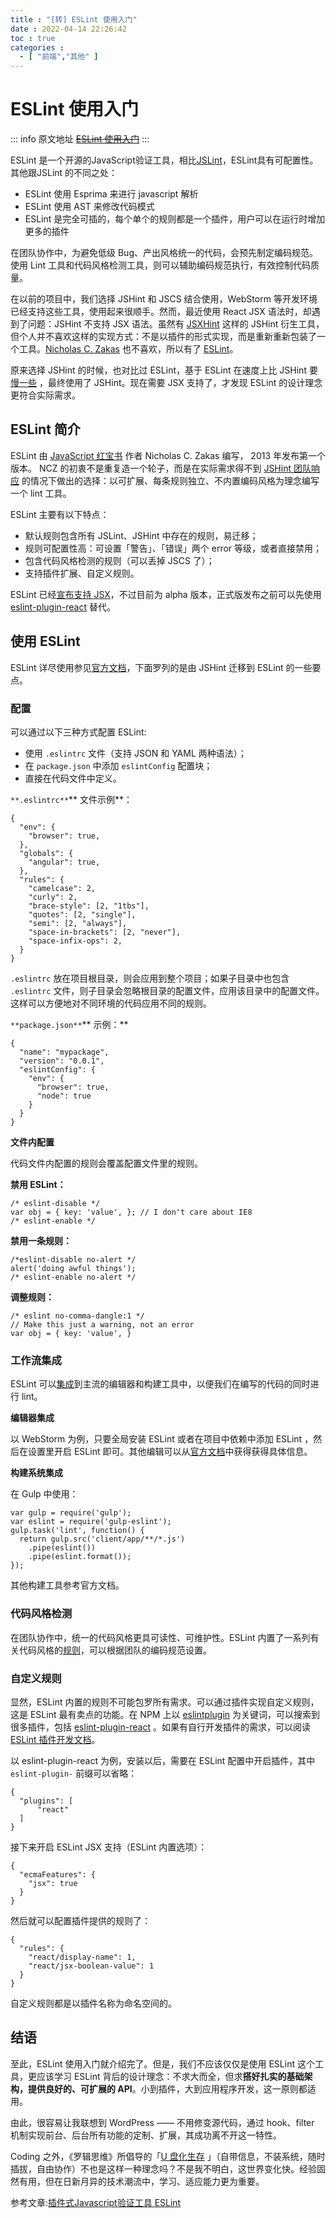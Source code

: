 ```yaml
---
title : "[转] ESLint 使用入门"
date : 2022-04-14 22:26:42
toc : true
categories :
  - [ "前端","其他" ]
---
```


# ESLint 使用入门

::: info 原文地址
~~[ESLint 使用入门](http://csspod.com/getting-started-with-eslint/)~~
:::

ESLint 是一个开源的JavaScript验证工具，相比[JSLint](http://www.oschina.net/p/jslint)，ESLint具有可配置性。其他跟JSLint 的不同之处：

- ESLint 使用 Esprima 来进行 javascript 解析
- ESLint 使用 AST 来修改代码模式
- ESLint 是完全可插的，每个单个的规则都是一个插件，用户可以在运行时增加更多的插件

在团队协作中，为避免低级 Bug、产出风格统一的代码，会预先制定编码规范。使用 Lint 工具和代码风格检测工具，则可以辅助编码规范执行，有效控制代码质量。

在以前的项目中，我们选择 JSHint 和 JSCS 结合使用，WebStorm 等开发环境已经支持这些工具，使用起来很顺手。然而，最近使用 React JSX 语法时，却遇到了问题：JSHint 不支持 JSX
语法。虽然有 [JSXHint](https://github.com/STRML/JSXHint) 这样的 JSHint
衍生工具，但个人并不喜欢这样的实现方式：不是以插件的形式实现，而是重新重新包装了一个工具。[Nicholas C. Zakas](http://www.nczonline.net/)
也不喜欢，所以有了 [ESLint](http://eslint.org/)。

原来选择 JSHint 的时候，也对比过 ESLint，基于 ESLint 在速度上比 JSHint 要[慢一些](https://github.com/eslint/eslint#how-does-eslint-performance-compare-to-jshint)
，最终使用了 JSHint。现在需要 JSX 支持了，才发现 ESLint 的设计理念更符合实际需求。

## ESLint 简介

ESLint 由 [JavaScript 红宝书](http://www.amazon.com/Professional-JavaScript-Developers-Nicholas-Zakas/dp/1118026691/ref=sr_1_13?tag=nczonline-20) 作者 Nicholas
C. Zakas 编写， 2013 年发布第一个版本。 NCZ
的初衷不是重复造一个轮子，而是在实际需求得不到 [JSHint 团队响应](https://github.com/eslint/eslint#why-dont-you-like-jshint) 的情况下做出的选择：以可扩展、每条规则独立、不内置编码风格为理念编写一个
lint 工具。

ESLint 主要有以下特点：

- 默认规则包含所有 JSLint、JSHint 中存在的规则，易迁移；
- 规则可配置性高：可设置「警告」、「错误」两个 error 等级，或者直接禁用；
- 包含代码风格检测的规则（可以丢掉 JSCS 了）；
- 支持插件扩展、自定义规则。

ESLint 已经[宣布支持 JSX](http://eslint.org/blog/2014/11/es6-jsx-support/)，不过目前为 alpha
版本，正式版发布之前可以先使用 [eslint-plugin-react](https://www.npmjs.com/package/eslint-plugin-react) 替代。

## 使用 ESLint

ESLint 详尽使用参见[官方文档](http://eslint.org/docs/user-guide/configuring)，下面罗列的是由 JSHint 迁移到 ESLint 的一些要点。

### 配置

可以通过以下三种方式配置 ESLint:

- 使用 `.eslintrc` 文件（支持 JSON 和 YAML 两种语法）；
- 在 `package.json` 中添加 `eslintConfig` 配置块；
- 直接在代码文件中定义。

`**.eslintrc**`** 文件示例**：

```
{
  "env": {
    "browser": true,
  },
  "globals": {
    "angular": true,
  },
  "rules": {
    "camelcase": 2,
    "curly": 2,
    "brace-style": [2, "1tbs"],
    "quotes": [2, "single"],
    "semi": [2, "always"],
    "space-in-brackets": [2, "never"],
    "space-infix-ops": 2,
  }
}
```

`.eslintrc` 放在项目根目录，则会应用到整个项目；如果子目录中也包含 `.eslintrc` 文件，则子目录会忽略根目录的配置文件，应用该目录中的配置文件。这样可以方便地对不同环境的代码应用不同的规则。

`**package.json**`** 示例：**

```
{
  "name": "mypackage",
  "version": "0.0.1",
  "eslintConfig": {
    "env": {
      "browser": true,
      "node": true
    }
  }
}
```

**文件内配置**

代码文件内配置的规则会覆盖配置文件里的规则。

**禁用 ESLint：**

```
/* eslint-disable */
var obj = { key: 'value', }; // I don't care about IE8  
/* eslint-enable */
```

**禁用一条规则：**

```
/*eslint-disable no-alert */
alert('doing awful things');  
/* eslint-enable no-alert */
```

**调整规则：**

```
/* eslint no-comma-dangle:1 */
// Make this just a warning, not an error
var obj = { key: 'value', }
```

### 工作流集成

ESLint 可以[集成](http://eslint.org/docs/user-guide/integrations)到主流的编辑器和构建工具中，以便我们在编写的代码的同时进行 lint。

**编辑器集成**

以 WebStorm 为例，只要全局安装 ESLint 或者在项目中依赖中添加 ESLint ，然后在设置里开启 ESLint
即可。其他编辑可以从[官方文档](http://eslint.org/docs/user-guide/integrations)中获得获得具体信息。

**构建系统集成**

在 Gulp 中使用：

```
var gulp = require('gulp');  
var eslint = require('gulp-eslint');
gulp.task('lint', function() {  
  return gulp.src('client/app/**/*.js')
    .pipe(eslint())
    .pipe(eslint.format());
});
```

其他构建工具参考官方文档。

### 代码风格检测

在团队协作中，统一的代码风格更具可读性、可维护性。ESLint 内置了一系列有关代码风格的[规则](http://eslint.org/docs/rules/#stylistic-issues)，可以根据团队的编码规范设置。

### 自定义规则

显然，ESLint 内置的规则不可能包罗所有需求。可以通过插件实现自定义规则，这是 ESLint 最有卖点的功能。在 NPM
上以 [eslintplugin](https://www.npmjs.com/browse/keyword/eslintplugin)
为关键词，可以搜索到很多插件，包括 [eslint-plugin-react](https://www.npmjs.com/package/eslint-plugin-react)
。如果有自行开发插件的需求，可以阅读 [ESLint 插件开发文档](http://eslint.org/docs/developer-guide/working-with-plugins)。

以 eslint-plugin-react 为例，安装以后，需要在 ESLint 配置中开启插件，其中 `eslint-plugin-` 前缀可以省略：

```
{
  "plugins": [
      "react"
  ]
}
```

接下来开启 ESLint JSX 支持（ESLint 内置选项）：

```
{
  "ecmaFeatures": {
    "jsx": true
  }
}
```

然后就可以配置插件提供的规则了：

```
{
  "rules": {
    "react/display-name": 1,
    "react/jsx-boolean-value": 1
  }
}
```

自定义规则都是以插件名称为命名空间的。

## 结语

至此，ESLint 使用入门就介绍完了。但是，我们不应该仅仅是使用 ESLint 这个工具，更应该学习 ESLint 背后的设计理念：不求大而全，但求**搭好扎实的基础架构，提供良好的、可扩展的
API**。小到插件，大到应用程序开发，这一原则都适用。

由此，很容易让我联想到 WordPress —— 不用修变源代码，通过 hook、filter 机制实现前台、后台所有功能的定制、扩展，其成功离不开这一特性。

Coding 之外，《罗辑思维》所倡导的「[U 盘化生存](http://v.youku.com/v_show/id_XNTA2NDQ4MzIw.html)
」（自带信息，不装系统，随时插拔，自由协作）不也是这样一种理念吗？不是我不明白，这世界变化快。经验固然有用，但在日新月异的技术潮流中，学习、适应能力更为重要。

参考文章:[插件式Javascript验证工具 ESLint](http://www.kankanews.com/ICkengine/archives/136395.shtml)

